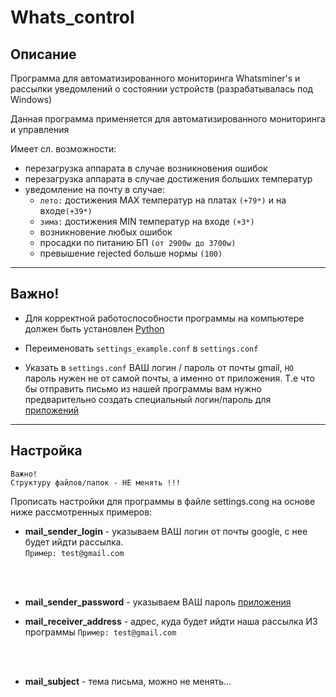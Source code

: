 [//]: # (https://www.whatsminer.com/file/WhatsminerAPI%20V2.0.3.pdf)

[//]: # ([README.md]&#40;README.md&#41;)

[//]: # (---)

# Whats_control

## Описание
Программа для автоматизированного мониторинга Whatsminer's и рассылки 
уведомлений о состоянии устройств (разрабатывалась под Windows)

Данная программа применяется для автоматизированного мониторинга и управления

Имеет сл. возможности:
+ перезагрузка аппарата в случае возникновения ошибок
+ перезагрузка аппарата в случае достижения больших температур
+ уведомление на почту в случае:
    + `лето:` достижения MAX температур на платах `(+79*)` и на входе`(+39*)`
    + `зима:` достижения MIN температур на входе `(+3*)`
    + возникновение любых ошибок
    + просадки по питанию БП `(от 2900w до 3700w)`
    + превышение rejected больше нормы `(100)`

---

## Важно!

+ Для корректной работоспособности программы на компьютере должен быть установлен
[Python](https://www.python.org/downloads/)

+ Переименовать `settings_example.conf` в `settings.conf`

+ Указать в `settings.conf` ВАШ логин / пароль от почты gmail, 
`НО` пароль нужен не от самой почты, а именно от приложения. 
Т.е что бы отправить письмо из нашей программы вам нужно 
предварительно создать специальный логин/пароль для 
[приложений](https://support.google.com/accounts/answer/185833?visit_id=638093045649618309-3914306815&p=InvalidSecondFactor&rd=1)


---

## Настройка


```` 
Важно! 
Структуру файлов/папок - НЕ менять !!!
```` 

Прописать настройки для программы в файле settings.cong на основе ниже
рассмотренных примеров:

+ <b>mail_sender_login</b> - указываем ВАШ логин от почты google, с нее будет
  ийдти рассылка.<br>`Пример: test@gmail.com`
<br>
<br>

+ <b>mail_sender_password</b> - указываем ВАШ 
пароль [приложения](https://support.google.com/accounts/answer/185833?visit_id=638093045649618309-3914306815&p=InvalidSecondFactor&rd=1)

+ <b>mail_receiver_address</b> - адрес, куда будет ийдти наша рассылка 
ИЗ программы
`Пример: test@gmail.com`
<br>
<br>

+ <b>mail_subject</b> - тема письма, можно не менять...


[//]: # (### Запуск:)

[//]: # (+ Создаем *.bat файл)

[//]: # (<br>)

[//]: # (  `Пример: py_start_whats_control.bat`)

[//]: # (<br>)

[//]: # (<br>)

[//]: # ()
[//]: # (+ В него прописываем команду на запуск, и путь до нашего сприпта:)

[//]: # (    - > Пример: start C:\whats_control.py)

[//]: # ()
[//]: # (+ Запускаем планировщик Windows, создаем простую задачу, и указываем)

[//]: # (  наш Py_1CSqlBaseBackUp.bat на запуск программы)

[//]: # ()
